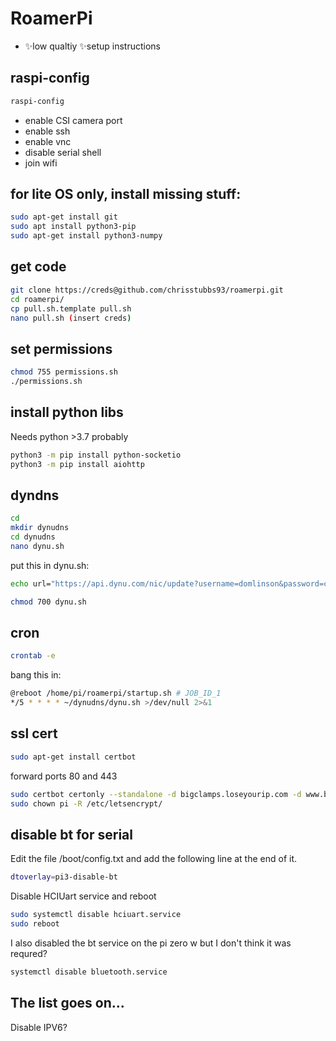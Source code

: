 # RoamerPi

- ✨low qualtiy ✨setup instructions


## raspi-config

```sh
raspi-config
```

- enable CSI camera port
- enable ssh
- enable vnc
- disable serial shell
- join wifi

## for lite OS only, install missing stuff:
```sh
sudo apt-get install git
sudo apt install python3-pip
sudo apt-get install python3-numpy
```

## get code
```sh
git clone https://creds@github.com/chrisstubbs93/roamerpi.git
cd roamerpi/
cp pull.sh.template pull.sh
nano pull.sh (insert creds)
```

## set permissions
```sh
chmod 755 permissions.sh
./permissions.sh
```


## install python libs
Needs python >3.7 probably
```sh
python3 -m pip install python-socketio
python3 -m pip install aiohttp
```

## dyndns

```sh
cd
mkdir dynudns
cd dynudns
nano dynu.sh
```
put this in dynu.sh:
```sh
echo url="https://api.dynu.com/nic/update?username=domlinson&password=creds" | curl -k -o ~/dynudns/dynu.log -K -
```

```sh
chmod 700 dynu.sh
```

## cron
```sh
crontab -e
```
bang this in:
```sh
@reboot /home/pi/roamerpi/startup.sh # JOB_ID_1
*/5 * * * * ~/dynudns/dynu.sh >/dev/null 2>&1
```



## ssl cert
```sh
sudo apt-get install certbot
```
forward ports 80 and 443
```sh
sudo certbot certonly --standalone -d bigclamps.loseyourip.com -d www.bigclamps.loseyourip.com
sudo chown pi -R /etc/letsencrypt/
```


## disable bt for serial
Edit the file /boot/config.txt and add the following line at the end of it.
```sh
dtoverlay=pi3-disable-bt
```
Disable HCIUart service and reboot
```sh
sudo systemctl disable hciuart.service
sudo reboot
```
I also disabled the bt service on the pi zero w but I don't think it was requred?
```sh
systemctl disable bluetooth.service
```

## The list goes on...
Disable IPV6?
